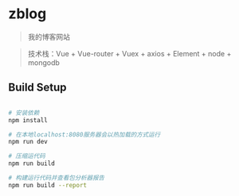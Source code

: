 # zblog

> 我的博客网站

> 技术栈：Vue + Vue-router + Vuex + axios + Element + node + mongodb

## Build Setup

``` bash

# 安装依赖
npm install

# 在本地localhost:8080服务器会以热加载的方式运行
npm run dev

# 压缩运代码
npm run build

# 构建运行代码并查看包分析器报告
npm run build --report
```
